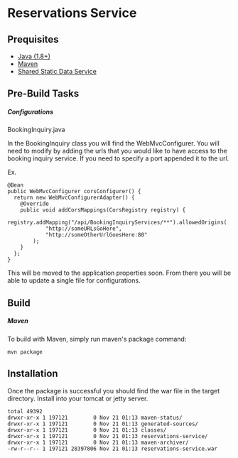 # Reservations Service

## Prequisites
* [Java (1.8+)]()
* [Maven]()
* [Shared Static Data Service](https://github.com/billybissic/shared-static-data-service)

## Pre-Build Tasks
##### Configurations
BookingInquiry.java

In the BookingInquiry class you will find the WebMvcConfigurer. You will need to modify by adding the urls that you would like to have access to the booking inquiry service. If you need to specify a port appended it to the url. 

Ex.
```
@Bean
public WebMvcConfigurer corsConfigurer() {
  return new WebMvcConfigurerAdapter() {
    @Override
    public void addCorsMappings(CorsRegistry registry) {
        registry.addMapping("/api/BookingInquiryServices/**").allowedOrigins(
            "http://someURLsGoHere",
            "http://someOtherUrlGoesHere:80"
        );
    }
  };
}
```

This will be moved to the application properties soon. From there you will be able to update a single file for configurations.

## Build
##### Maven
To build with Maven, simply run maven's package command:

```
mvn package
```
## Installation
Once the package is successful you should find the war file in the target directory. Install into your tomcat or jetty server.

```
total 49392
drwxr-xr-x 1 197121        0 Nov 21 01:13 maven-status/
drwxr-xr-x 1 197121        0 Nov 21 01:13 generated-sources/
drwxr-xr-x 1 197121        0 Nov 21 01:13 classes/
drwxr-xr-x 1 197121        0 Nov 21 01:13 reservations-service/
drwxr-xr-x 1 197121        0 Nov 21 01:13 maven-archiver/
-rw-r--r-- 1 197121 28397806 Nov 21 01:13 reservations-service.war
```
